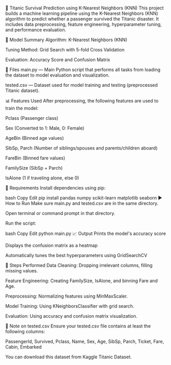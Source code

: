 📁 Titanic Survival Prediction using K-Nearest Neighbors (KNN)
This project builds a machine learning pipeline using the K-Nearest Neighbors (KNN) algorithm to predict whether a passenger survived the Titanic disaster. It includes data preprocessing, feature engineering, hyperparameter tuning, and performance evaluation.

🧠 Model Summary
Algorithm: K-Nearest Neighbors (KNN)

Tuning Method: Grid Search with 5-fold Cross Validation

Evaluation: Accuracy Score and Confusion Matrix

📂 Files
main.py — Main Python script that performs all tasks from loading the dataset to model evaluation and visualization.

tested.csv — Dataset used for model training and testing (preprocessed Titanic dataset).

📊 Features Used
After preprocessing, the following features are used to train the model:

Pclass (Passenger class)

Sex (Converted to 1: Male, 0: Female)

AgeBin (Binned age values)

SibSp, Parch (Number of siblings/spouses and parents/children aboard)

FareBin (Binned fare values)

FamilySize (SibSp + Parch)

IsAlone (1 if traveling alone, else 0)

🔧 Requirements
Install dependencies using pip:

bash
Copy
Edit
pip install pandas numpy scikit-learn matplotlib seaborn
▶️ How to Run
Make sure main.py and tested.csv are in the same directory.

Open terminal or command prompt in that directory.

Run the script:

bash
Copy
Edit
python main.py
📈 Output
Prints the model's accuracy score

Displays the confusion matrix as a heatmap

Automatically tunes the best hyperparameters using GridSearchCV

🔁 Steps Performed
Data Cleaning: Dropping irrelevant columns, filling missing values.

Feature Engineering: Creating FamilySize, IsAlone, and binning Fare and Age.

Preprocessing: Normalizing features using MinMaxScaler.

Model Training: Using KNeighborsClassifier with grid search.

Evaluation: Using accuracy and confusion matrix visualization.

📌 Note on tested.csv
Ensure your tested.csv file contains at least the following columns:

PassengerId, Survived, Pclass, Name, Sex, Age, SibSp, Parch, Ticket, Fare, Cabin, Embarked

You can download this dataset from Kaggle Titanic Dataset.

